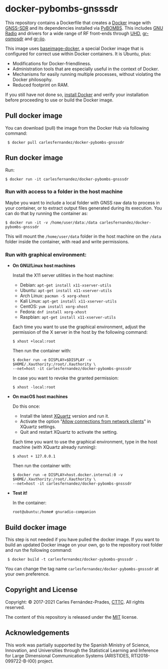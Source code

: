 <!-- prettier-ignore-start -->
[comment]: # (
SPDX-License-Identifier: MIT
)

[comment]: # (
SPDX-FileCopyrightText: 2020-2021 Carles Fernandez-Prades <carles.fernandez@cttc.es>
)
<!-- prettier-ignore-end -->

# docker-pybombs-gnsssdr

This repository contains a Dockerfile that creates a
[Docker](https://www.docker.com/) image with [GNSS-SDR](https://gnss-sdr.org)
and its dependencies installed via
[PyBOMBS](https://github.com/gnuradio/pybombs). This includes
[GNU Radio](https://gnuradio.org/) and drivers for a wide range of RF front-ends
through [UHD](https://github.com/EttusResearch/uhd),
[gr-osmosdr](https://osmocom.org/projects/gr-osmosdr/wiki/GrOsmoSDR) and
[gr-iio](https://github.com/analogdevicesinc/gr-iio).

This image uses [baseimage-docker](https://github.com/phusion/baseimage-docker),
a special Docker image that is configured for correct use within Docker
containers. It is Ubuntu, plus:

- Modifications for Docker-friendliness.
- Administration tools that are especially useful in the context of Docker.
- Mechanisms for easily running multiple processes, without violating the Docker
  philosophy.
- Reduced footprint on RAM.

If you still have not done so,
[install Docker](https://docs.docker.com/get-started/#set-up-your-docker-environment)
and verify your installation before proceeding to use or build the Docker image.

## Pull docker image

You can download (pull) the image from the Docker Hub via following command:

     $ docker pull carlesfernandez/docker-pybombs-gnsssdr

## Run docker image

Run:

    $ docker run -it carlesfernandez/docker-pybombs-gnsssdr

### Run with access to a folder in the host machine

Maybe you want to include a local folder with GNSS raw data to process in your
container, or to extract output files generated during its execution. You can do
that by running the container as:

    $ docker run -it -v /home/user/data:/data carlesfernandez/docker-pybombs-gnsssdr

This will mount the `/home/user/data` folder in the host machine on the `/data`
folder inside the container, with read and write permissions.

### Run with graphical environment:

- **On GNU/Linux host machines**

  Install the X11 server utilities in the host machine:

  - Debian: `apt-get install x11-xserver-utils`
  - Ubuntu: `apt-get install x11-xserver-utils`
  - Arch Linux: `pacman -S xorg-xhost`
  - Kali Linux: `apt-get install x11-xserver-utils`
  - CentOS: `yum install xorg-xhost`
  - Fedora: `dnf install xorg-xhost`
  - Raspbian: `apt-get install x11-xserver-utils`

  Each time you want to use the graphical environment, adjust the permission of
  the X server in the host by the following command:

      $ xhost +local:root

  Then run the container with:

      $ docker run -e DISPLAY=$DISPLAY -v $HOME/.Xauthority:/root/.Xauthority \
      --net=host -it carlesfernandez/docker-pybombs-gnsssdr

  In case you want to revoke the granted permission:

      $ xhost -local:root

- **On macOS host machines**

  Do this once:

  - Install the latest [XQuartz](https://www.xquartz.org/) version and run it.
  - Activate the option
    "[Allow connections from network clients](https://blogs.oracle.com/oraclewebcentersuite/running-gui-applications-on-native-docker-containers-for-mac)"
    in XQuartz settings.
  - Quit and restart XQuartz to activate the setting.

  Each time you want to use the graphical environment, type in the host machine
  (with XQuartz already running):

      $ xhost + 127.0.0.1

  Then run the container with:

      $ docker run -e DISPLAY=host.docker.internal:0 -v $HOME/.Xauthority:/root/.Xauthority \
      --net=host -it carlesfernandez/docker-pybombs-gnsssdr

- **Test it!**

  In the container:

      root@ubuntu:/home# gnuradio-companion

## Build docker image

This step is not needed if you have pulled the docker image. If you want to
build an updated Docker image on your own, go to the repository root folder and
run the following command:

     $ docker build -t carlesfernandez/docker-pybombs-gnsssdr .

You can change the tag name `carlesfernandez/docker-pybombs-gnsssdr` at your own
preference.

## Copyright and License

Copyright: &copy; 2017-2021 Carles Fern&aacute;ndez-Prades,
[CTTC](http://www.cttc.es/). All rights reserved.

The content of this repository is released under the [MIT](./LICENSE) license.

## Acknowledgements

This work was partially supported by the Spanish Ministry of Science,
Innovation, and Universities through the Statistical Learning and Inference for
Large Dimensional Communication Systems (ARISTIDES, RTI2018-099722-B-I00)
project.
